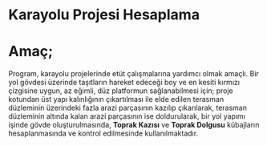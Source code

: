 # Karayolu Projesi Hesaplama

**Amaç;**
=========

Program, karayolu projelerinde etüt çalışmalarına yardımcı olmak amaçlı. Bir yol gövdesi üzerinde taşıtların hareket edeceği boy ve en kesiti kırmızı çizgisine uygun, az eğimli, düz platformun sağlanabilmesi için; proje kotundan üst yapı kalınlığının çıkartılması ile elde edilen terasman düzleminin üzerindeki fazla arazi parçasının kazılıp çıkarılarak, terasman düzleminin altında kalan arazi parçasının ise doldurularak, bir yol yapımı işinde gövde oluşturulmasında, **Toprak Kazısı** ve **Toprak Dolgusu** kübajların hesaplanmasında ve kontrol edilmesinde kullanılmaktadır.
